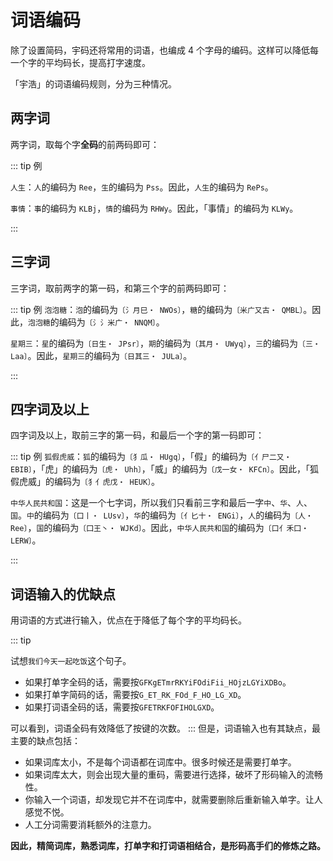 <script setup>
import Chaifen from '@/chaifen/Chaifen.vue'
</script>

# 词语编码

除了设置简码，宇码还将常用的词语，也编成 4 个字母的编码。这样可以降低每一个字的平均码长，提高打字速度。

「宇浩」的词语编码规则，分为三种情况。

## 两字词

两字词，取每个字**全码**的前两码即可：

::: tip 例

`人生`：`人`的编码为 `Ree`，`生`的编码为 `Pss`。因此，`人生`的编码为 `RePs`。  

`事情`：`事`的编码为 `KLBj`，`情`的编码为 `RHWy`。因此，「事情」的编码为 `KLWy`。
<div class="flex justify-left flex-wrap">
<Chaifen char='事' id='事' :parts='[1,3,3,1]' :colors='[1,2,3,1]' />
<Chaifen char='情' id='情' :parts='[3,4,4]' />
</div>
:::

## 三字词

三字词，取前两字的第一码，和第三个字的前两码即可：

::: tip 例
`泡泡糖`：`泡`的编码为`〔氵月巳・ NWOs〕`，`糖`的编码为`〔米广又古・ QMBL〕`。因此，`泡泡糖`的编码为`〔氵氵米广・ NNQM〕`。
<div class="flex justify-left flex-wrap">
<Chaifen char='泡' id='泡' :parts='[3,2,3]' />
<Chaifen char='泡' id='泡2' :parts='[3,2,3]' />
<Chaifen char='糖' id='糖' :parts='[6,3,4,3]'/>  
</div>

`星期三`：`星`的编码为`〔日生・ JPsr〕`，`期`的编码为`〔其月・ UWyq〕`，`三`的编码为`〔三・ Laa〕`。因此，`星期三`的编码为`〔日其三・ JULa〕`。
<div class="flex justify-left flex-wrap">
<Chaifen char='星' id='星' :parts='[4,5]' />
<Chaifen char='期' id='期' :parts='[8,4]' />
<Chaifen char='三' id='三' :parts='[3]' />
</div>
:::

## 四字词及以上

四字词及以上，取前三字的第一码，和最后一个字的第一码即可：

::: tip 例
`狐假虎威`：`狐`的编码为`〔犭瓜・ HUgq〕`，「假」的编码为`〔亻尸二又・ EBIB〕`，「虎」的编码为`〔虎・ Uhh〕`，「威」的编码为`〔戊一女・ KFCn〕`。因此，「狐假虎威」的编码为`〔犭亻虎戊・ HEUK〕`。  
<div class="flex justify-left flex-wrap">
<Chaifen char='狐' id='狐' :parts='[3,5]' />
<Chaifen char='假' id='假' :parts='[2,3,2,2,2]' />
<Chaifen char='虎' id='虎' :parts='[8]' />
<Chaifen char='威' id='威' :parts='[2,1,3,3]' :colors='[1,2,3,1]' />
</div>

`中华人民共和国`：这是一个七字词，所以我们只看前三字和最后一字`中`、`华`、`人`、`国`。`中`的编码为`〔口丨・ LUsv〕`，`华`的编码为`〔亻匕十・ ENGi〕`，`人`的编码为`〔人・ Ree〕`，`国`的编码为`〔囗王丶・ WJKd〕`。因此，`中华人民共和国`的编码为`〔口亻禾囗・ LERW〕`。
<div class="flex justify-left flex-wrap">
<Chaifen char='中' id='中' :parts='[3,1]' />
<Chaifen char='华' id='华' :parts='[2,2,2]' />
<Chaifen char='人' id='人' :parts='[2,2,2]' />
<Chaifen char='民' id='民' :parts='[3,2]' />
<Chaifen char='共' id='共' :parts='[4,2]' />
<Chaifen char='和' id='和' :parts='[5,3]' />
<Chaifen char='国' id='国' :parts='[2,4,1,1]' :colors='[1,2,3,1]' />
</div>
:::

## 词语输入的优缺点

用词语的方式进行输入，优点在于降低了每个字的平均码长。

::: tip

试想`我们今天一起吃饭`这个句子。

- 如果打单字全码的话，需要按`GFKgETmrRKYiFOdiFii_HOjzLGYiXDBo`。
- 如果打单字简码的话，需要按`G_ET_RK_FOd_F_HO_LG_XD`。
- 如果打词语全码的话，需要按`GFETRKFOFIHOLGXD`。

可以看到，词语全码有效降低了按键的次数。
:::
但是，词语输入也有其缺点，最主要的缺点包括：

- 如果词库太小，不是每个词语都在词库中。很多时候还是需要打单字。
- 如果词库太大，则会出现大量的重码，需要进行选择，破坏了形码输入的流畅性。
- 你输入一个词语，却发现它并不在词库中，就需要删除后重新输入单字。让人感觉不悦。
- 人工分词需要消耗额外的注意力。

**因此，精简词库，熟悉词库，打单字和打词语相结合，是形码高手们的修炼之路。**
